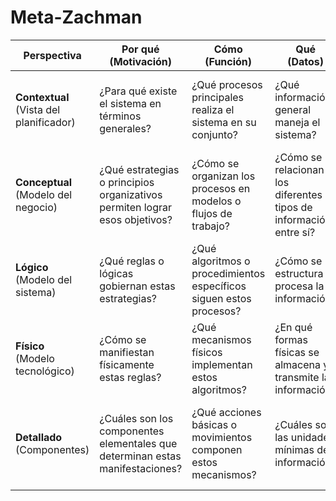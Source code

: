 # Meta-Zachman

|**Perspectiva**|**Por qué** <br> (Motivación)|**Cómo** <br> (Función)|**Qué** <br> (Datos)|**Quién** <br> (Personas)|**Dónde** <br> (Redes)|**Cuándo** <br> (Tiempo)|
|-|-|-|-|-|-|-|
|**Contextual** <br> (Vista del planificador)|¿Para qué existe el sistema en términos generales?|¿Qué procesos principales realiza el sistema en su conjunto?|¿Qué información general maneja el sistema?|¿Quiénes son los principales actores o roles en el sistema?|¿Dónde opera el sistema a nivel macro?|¿En qué marcos temporales generales opera el sistema?|
|**Conceptual** <br> (Modelo del negocio)|¿Qué estrategias o principios organizativos permiten lograr esos objetivos?|¿Cómo se organizan los procesos en modelos o flujos de trabajo?|¿Cómo se relacionan los diferentes tipos de información entre sí?|¿Cómo se organizan los diferentes roles y sus interacciones?|¿Cómo se estructura el espacio y las zonas funcionales?|¿Cómo se organizan los ciclos y etapas temporales?|
|**Lógico** <br> (Modelo del sistema)|¿Qué reglas o lógicas gobiernan estas estrategias?|¿Qué algoritmos o procedimientos específicos siguen estos procesos?|¿Cómo se estructura y procesa la información?|¿Cómo se definen las responsabilidades y comunicación entre roles?|¿Qué topología o estructura lógica tienen las redes?|¿Qué secuencias y dependencias temporales existen?|
|**Físico** <br> (Modelo tecnológico)|¿Cómo se manifiestan físicamente estas reglas?|¿Qué mecanismos físicos implementan estos algoritmos?|¿En qué formas físicas se almacena y transmite la información?|¿Qué características físicas tienen los actores para cumplir sus roles?|¿Qué recursos y estructuras físicas componen la red?|¿Cómo se miden y regulan físicamente los tiempos?|
|**Detallado** <br> (Componentes)|¿Cuáles son los componentes elementales que determinan estas manifestaciones?|¿Qué acciones básicas o movimientos componen estos mecanismos?|¿Cuáles son las unidades mínimas de información?|¿Qué órganos o componentes específicos permiten la ejecución de los roles?|¿Qué propiedades específicas tienen los componentes de la infraestructura?|¿Cuáles son los intervalos mínimos o ciclos básicos del sistema?|
